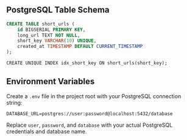 ## PostgreSQL Table Schema

```sql
CREATE TABLE short_urls (
    id BIGSERIAL PRIMARY KEY,
    long_url TEXT NOT NULL,
    short_key VARCHAR(10) UNIQUE,
    created_at TIMESTAMP DEFAULT CURRENT_TIMESTAMP
);
```

```
CREATE UNIQUE INDEX idx_short_key ON short_urls(short_key);
```

## Environment Variables

Create a `.env` file in the project root with your PostgreSQL connection string:

```
DATABASE_URL=postgres://user:password@localhost:5432/database
```

Replace `user`, `password`, and `database` with your actual PostgreSQL credentials and database name.
